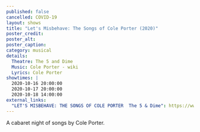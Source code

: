 ```yaml
---
published: false
cancelled: COVID-19
layout: shows
title: "Let's Misbehave: The Songs of Cole Porter (2020)"
poster_credit: 
poster_alt:
poster_caption:
category: musical
details:
  Theatre: The 5 and Dime
  Music: Cole Porter - wiki
  Lyrics: Cole Porter
showtimes: |
  2020-10-16 20:00:00
  2020-10-17 20:00:00
  2020-10-18 14:00:00
external_links:
  "LET'S MISBEHAVE: THE SONGS OF COLE PORTER  The 5 & Dime": https://www.the5anddime.org/lets-misbehave
---
```

A cabaret night of songs by Cole Porter.
